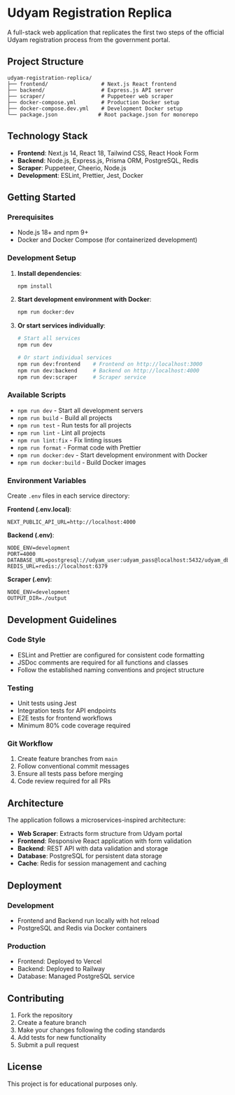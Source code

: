 # Udyam Registration Replica

A full-stack web application that replicates the first two steps of the official Udyam registration process from the government portal.

## Project Structure

```
udyam-registration-replica/
├── frontend/                 # Next.js React frontend
├── backend/                  # Express.js API server
├── scraper/                  # Puppeteer web scraper
├── docker-compose.yml        # Production Docker setup
├── docker-compose.dev.yml    # Development Docker setup
└── package.json             # Root package.json for monorepo
```

## Technology Stack

- **Frontend**: Next.js 14, React 18, Tailwind CSS, React Hook Form
- **Backend**: Node.js, Express.js, Prisma ORM, PostgreSQL, Redis
- **Scraper**: Puppeteer, Cheerio, Node.js
- **Development**: ESLint, Prettier, Jest, Docker

## Getting Started

### Prerequisites

- Node.js 18+ and npm 9+
- Docker and Docker Compose (for containerized development)

### Development Setup

1. **Install dependencies**:
   ```bash
   npm install
   ```

2. **Start development environment with Docker**:
   ```bash
   npm run docker:dev
   ```

3. **Or start services individually**:
   ```bash
   # Start all services
   npm run dev
   
   # Or start individual services
   npm run dev:frontend    # Frontend on http://localhost:3000
   npm run dev:backend     # Backend on http://localhost:4000
   npm run dev:scraper     # Scraper service
   ```

### Available Scripts

- `npm run dev` - Start all development servers
- `npm run build` - Build all projects
- `npm run test` - Run tests for all projects
- `npm run lint` - Lint all projects
- `npm run lint:fix` - Fix linting issues
- `npm run format` - Format code with Prettier
- `npm run docker:dev` - Start development environment with Docker
- `npm run docker:build` - Build Docker images

### Environment Variables

Create `.env` files in each service directory:

**Frontend (.env.local)**:
```
NEXT_PUBLIC_API_URL=http://localhost:4000
```

**Backend (.env)**:
```
NODE_ENV=development
PORT=4000
DATABASE_URL=postgresql://udyam_user:udyam_pass@localhost:5432/udyam_db
REDIS_URL=redis://localhost:6379
```

**Scraper (.env)**:
```
NODE_ENV=development
OUTPUT_DIR=./output
```

## Development Guidelines

### Code Style

- ESLint and Prettier are configured for consistent code formatting
- JSDoc comments are required for all functions and classes
- Follow the established naming conventions and project structure

### Testing

- Unit tests using Jest
- Integration tests for API endpoints
- E2E tests for frontend workflows
- Minimum 80% code coverage required

### Git Workflow

1. Create feature branches from `main`
2. Follow conventional commit messages
3. Ensure all tests pass before merging
4. Code review required for all PRs

## Architecture

The application follows a microservices-inspired architecture:

- **Web Scraper**: Extracts form structure from Udyam portal
- **Frontend**: Responsive React application with form validation
- **Backend**: REST API with data validation and storage
- **Database**: PostgreSQL for persistent data storage
- **Cache**: Redis for session management and caching

## Deployment

### Development
- Frontend and Backend run locally with hot reload
- PostgreSQL and Redis via Docker containers

### Production
- Frontend: Deployed to Vercel
- Backend: Deployed to Railway
- Database: Managed PostgreSQL service

## Contributing

1. Fork the repository
2. Create a feature branch
3. Make your changes following the coding standards
4. Add tests for new functionality
5. Submit a pull request

## License

This project is for educational purposes only.